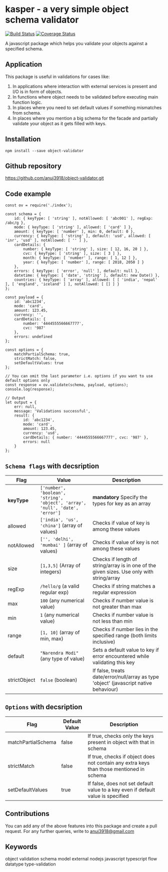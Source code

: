 kasper - a very simple object schema validator
===========================
[![Build Status](https://travis-ci.org/anuj3918/object-validator.svg?branch=master)](https://travis-ci.org/anuj3918/object-validator)
[![Coverage Status](https://coveralls.io/repos/github/anuj3918/object-validator/badge.svg?branch=master)](https://coveralls.io/github/anuj3918/object-validator?branch=master)

A javascript package which helps you validate your objects against a specified schema.


## Application
This package is useful in validations for cases like:
1. In applications where interaction with external services is present and I/O is in form of objects.
2. In functions where object needs to be validated before executing main function logic.
3. In places where you need to set default values if something mismatches from schema.
4. In places where you mention a big schema for the facade and partially validate your object as it gets filled with keys.

## Installation
```
npm install --save object-validator
```

## Github repository
https://github.com/anuj3918/object-validator.git

## Code example
```
const ov = require('./index');

const schema = {
	id: { keyType: [ 'string' ], notAllowed: [ 'abc001' ], regExp: /abc/g },
	mode: { keyType: [ 'string' ], allowed: [ 'card' ] },
	amount: { keyType: [ 'number' ], min: 0, default: 0 },
	currency: { keyType: [ 'string' ], default: 'usd', allowed: [ 'inr', 'usd' ], notAllowed: [ '' ] },
	cardDetails: {
		number: { keyType: [ 'string' ], size: [ 12, 16, 20 ] },
		cvc: { keyType: [ 'string' ], size: [ 3 ] },
		month: { keyType: [ 'number' ], range: [ 1, 12 ] },
		year: { keyType: [ 'number' ], range: [ 2018, 2050 ] }
	},
	errors: { keyType: [ 'error', 'null' ], default: null },
	datetime: { keyType: [ 'date', 'string' ], default: new Date() },
	countries: { keyType: [ 'array' ], allowed: [ [ 'india', 'nepal' ], [ 'england', 'iceland' ] ], notAllowed: [ [] ] }
};

const payload = {
	id: 'abc1234',
	mode: 'card',
	amount: 123.45,
	currency: '',
	cardDetails: {
		number: '4444555566667777',
		cvc: '987'
	},
	errors: undefined
};

const options = {
	matchPartialSchema: true,
	strictMatch: false,
	setDefaultValues: true
};

// You can omit the last parameter i.e. options if you want to use default options only
const response = ov.validate(schema, payload, options);
console.log(response);

// Output
let output = {
	err: null,
	message: 'Validations successful',
	result: {
		id: 'abc1234',
		mode: 'card',
		amount: 123.45,
		currency: 'usd',
		cardDetails: { number: '4444555566667777', cvc: '987' },
		errors: null
	}
};
```

## `Schema flags` with decsription
| Flag  | Value   | Description |
|-----------|-----------|-------------|
| **keyType**   | `['number', 'boolean', 'string', 'object', 'array', 'null', 'date', 'error']` | **mandatory** Specify the types for key as an array |
| allowed   | `['india', 'us', 'china']` (array of values) | Checks if value of key is among these values |
| notAllowed   | `['', 'delhi', 'mumbai' ]` (array of values) | Checks if value of key is not among these values |
| size   | `[1,3,5]` (Array of integers) | Checks if length of string/array is in one of the given sizes. Use only with string/array |
| regExp   | `/hello/g` (a valid regular exp) | Checks if string matches a regular expression |
| max   | `100` (any numerical value) | Checks if number value is not greater than max |
| min   | `1` (any numerical value) | Checks if number value is not less than min |
| range   | `[1, 10]` (array of min, max) | Checks if number lies in the specified range (both limits inclusive) |
| default   | `"Narendra Modi"` (any type of value) | Sets a default value to key if error encountered while validating this key |
| strictObject   | `false` (boolean) | If false, treats date/error/null/array as type 'object' (javascript native behaviour) |

## `Options` with decsription
| Flag  | Default Value   | Description |
|-----------|-----------|-------------|
| matchPartialSchema   | false | If true, checks only the keys present in object with that in schema |
| strictMatch   | false | If true, checks if object does not contain any extra keys than those mentioned in schema |
| setDefaultValues   | true | If false, does not set default value to a key even if default value is specified |

## Contributions
You can add any of the above features into this package and create a pull request.
For any further queries, write to anuj3918@gmail.com

## Keywords
object validation schema model external nodejs javascript typescript flow datatype type-validation
